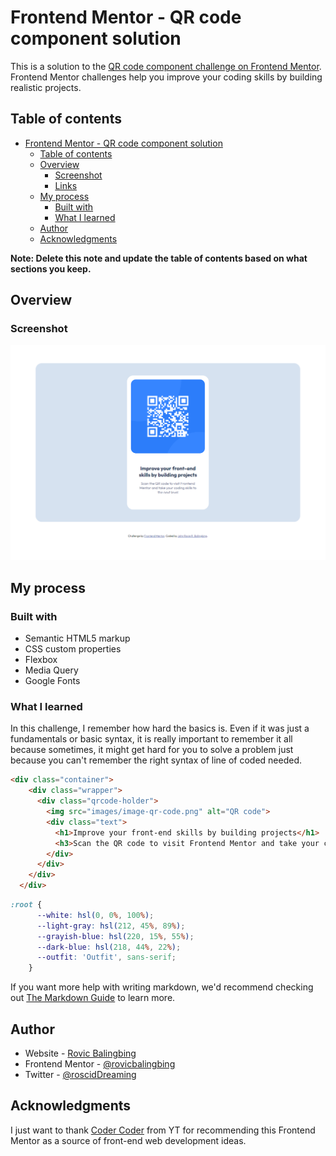 # Frontend Mentor - QR code component solution

This is a solution to the [QR code component challenge on Frontend Mentor](https://www.frontendmentor.io/challenges/qr-code-component-iux_sIO_H). Frontend Mentor challenges help you improve your coding skills by building realistic projects. 

## Table of contents

- [Frontend Mentor - QR code component solution](#frontend-mentor---qr-code-component-solution)
  - [Table of contents](#table-of-contents)
  - [Overview](#overview)
    - [Screenshot](#screenshot)
    - [Links](#links)
  - [My process](#my-process)
    - [Built with](#built-with)
    - [What I learned](#what-i-learned)
  - [Author](#author)
  - [Acknowledgments](#acknowledgments)

**Note: Delete this note and update the table of contents based on what sections you keep.**

## Overview

### Screenshot

![](images/ss.PNG)


## My process

### Built with

- Semantic HTML5 markup
- CSS custom properties
- Flexbox
- Media Query
- Google Fonts

### What I learned

In this challenge, I remember how hard the basics is. Even if it was just a fundamentals or basic syntax, it is really important to remember it all because sometimes, it might get hard for you to solve a problem just because you can't remember the right syntax of line of coded needed.

```html
<div class="container">
    <div class="wrapper">
      <div class="qrcode-holder">
        <img src="images/image-qr-code.png" alt="QR code">
        <div class="text">
          <h1>Improve your front-end skills by building projects</h1>
          <h3>Scan the QR code to visit Frontend Mentor and take your coding skills to the next level</h3>
        </div>
      </div>
    </div>
  </div>
```
```css
:root {
      --white: hsl(0, 0%, 100%);
      --light-gray: hsl(212, 45%, 89%);
      --grayish-blue: hsl(220, 15%, 55%);
      --dark-blue: hsl(218, 44%, 22%);
      --outfit: 'Outfit', sans-serif;
    }
```

If you want more help with writing markdown, we'd recommend checking out [The Markdown Guide](https://www.markdownguide.org/) to learn more.

## Author

- Website - [Rovic Balingbing](https://www.github.com/rovicbalingbing/)
- Frontend Mentor - [@rovicbalingbing](https://www.frontendmentor.io/profile/rovicbalingbing)
- Twitter - [@roscidDreaming](https://www.twitter.com/roscidDreaming)


## Acknowledgments

I just want to thank  [Coder Coder](https://www.youtube.com/@TheCoderCoder) from YT for recommending this Frontend Mentor as a source of front-end web development ideas.
